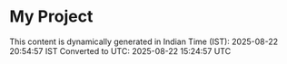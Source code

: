 # My Project

This content is dynamically generated in Indian Time (IST): 2025-08-22 20:54:57 IST
Converted to UTC: 2025-08-22 15:24:57 UTC
